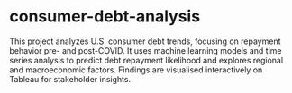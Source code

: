 # consumer-debt-analysis
This project analyzes U.S. consumer debt trends, focusing on repayment behavior pre- and post-COVID. It uses machine learning models and time series analysis to predict debt repayment likelihood and explores regional and macroeconomic factors. Findings are visualised interactively on Tableau for stakeholder insights.
